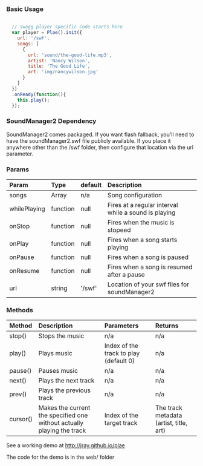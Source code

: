 
### Basic Usage
```javascript

  // swagg player specific code starts here
  var player = Plae().init({
    url: '/swf',
    songs: [
      {
        url: 'sound/the-good-life.mp3',
        artist: 'Nancy Wilson',
        title: 'The Good Life',
        art: 'img/nancywilson.jpg'
      }
    ]
  })
  .onReady(function(){
    this.play();
  });

```

### SoundManager2 Dependency
SoundManager2 comes packaged. If you want flash fallback, you'll need to have the soundManager2.swf
file publicly available. If you place it anywhere other than the /swf folder, then configure that location
via the url parameter.

### Params

| **Param**     | **Type**         | **default**     | **Description** |
| :------------ | :--------------  | :-------------- | :-------------- |
| songs         | Array            | n/a            | Song configuration |
| whilePlaying  | function         | null           | Fires at a regular interval while a sound is playing |
| onStop        | function         | null           | Fires when the music is stopeed |
| onPlay        | function         | null           | Fires when a song starts playing |
| onPause       | function         | null           | Fires when a song is paused |
| onResume      | function         | null           | Fires when a song is resumed after a pause |
| url           | string           | '/swf'         | Location of your swf files for soundManager2

### Methods
| **Method**    | **Description** | **Parameters** | **Returns**
| :------------ | :--------------  | :-------------- | :-------------- |
| stop()        | Stops the music  | n/a            | n/a
| play()        | Plays music      | Index of the track to play (default 0) | n/a
| pause()       | Pauses music     | n/a | n/a
| next()        | Plays the next track | n/a | n/a
| prev()        | Plays the previous track | n/a | n/a
| cursor()      | Makes the current the specified one without actually playing the track | Index of the target track | The track metadata (artist, title, art)

See a working demo at http://jray.github.io/plae

The code for the demo is in the web/ folder



